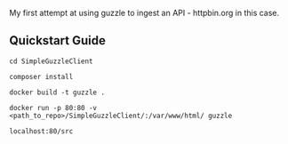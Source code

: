 My first attempt at using guzzle to ingest an API - httpbin.org in this case.

Quickstart Guide
---
`cd SimpleGuzzleClient`

`composer install`

`docker build -t guzzle .`

`docker run -p 80:80 -v <path_to_repo>/SimpleGuzzleClient/:/var/www/html/ guzzle`

`localhost:80/src`
